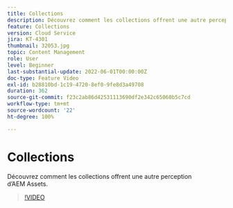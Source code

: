 ```yaml
---
title: Collections
description: Découvrez comment les collections offrent une autre perception d’AEM Assets.
feature: Collections
version: Cloud Service
jira: KT-4301
thumbnail: 32053.jpg
topic: Content Management
role: User
level: Beginner
last-substantial-update: 2022-06-01T00:00:00Z
doc-type: Feature Video
exl-id: b28810bd-1c19-4720-8ef0-9fe8d3a49708
duration: 362
source-git-commit: f23c2ab86d42531113690df2e342c65060b5c7cd
workflow-type: tm+mt
source-wordcount: '22'
ht-degree: 100%

---
```


# Collections

Découvrez comment les collections offrent une autre perception d’AEM Assets.

>[!VIDEO](https://video.tv.adobe.com/v/32053?quality=12&learn=on)
